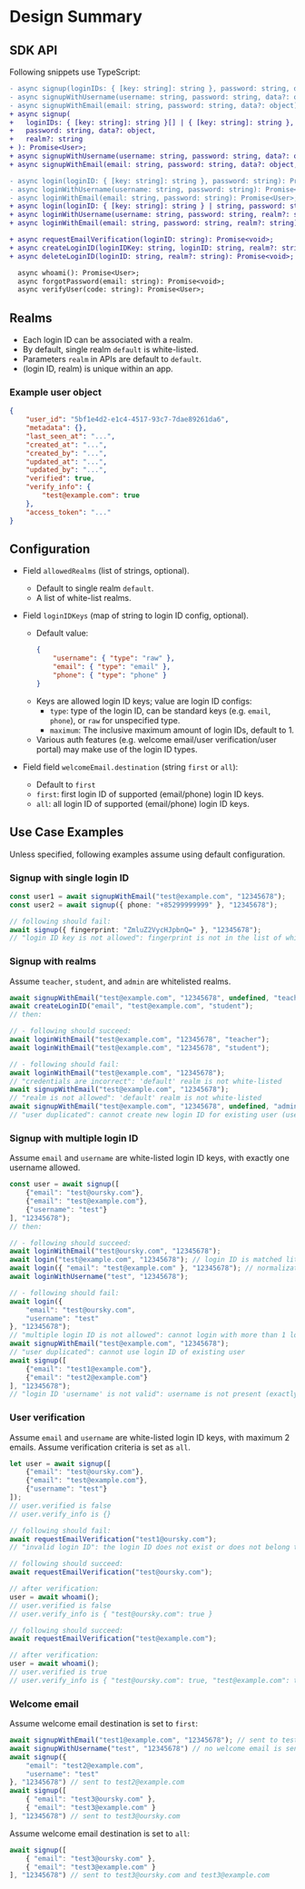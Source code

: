 # Design Summary

## SDK API
Following snippets use TypeScript:
```diff
- async signup(loginIDs: { [key: string]: string }, password: string, data?: object): Promise<User>;
- async signupWithUsername(username: string, password: string, data?: object): Promise<User>;
- async signupWithEmail(email: string, password: string, data?: object): Promise<User>;
+ async signup(
+   loginIDs: { [key: string]: string }[] | { [key: string]: string },
+   password: string, data?: object,
+   realm?: string
+ ): Promise<User>;
+ async signupWithUsername(username: string, password: string, data?: object, realm?: string): Promise<User>;
+ async signupWithEmail(email: string, password: string, data?: object, realm?: string): Promise<User>;

- async login(loginID: { [key: string]: string }, password: string): Promise<User>;
- async loginWithUsername(username: string, password: string): Promise<User>;
- async loginWithEmail(email: string, password: string): Promise<User>;
+ async login(loginID: { [key: string]: string } | string, password: string, realm?: string): Promise<User>;
+ async loginWithUsername(username: string, password: string, realm?: string): Promise<User>;
+ async loginWithEmail(email: string, password: string, realm?: string): Promise<User>;

+ async requestEmailVerification(loginID: string): Promise<void>;
+ async createLoginID(loginIDKey: string, loginID: string, realm?: string): Promise<void>;
+ async deleteLoginID(loginID: string, realm?: string): Promise<void>;

  async whoami(): Promise<User>;
  async forgotPassword(email: string): Promise<void>;
  async verifyUser(code: string): Promise<User>;
```

## Realms
- Each login ID can be associated with a realm.
- By default, single realm `default` is white-listed.
- Parameters `realm` in APIs are default to `default`.
- (login ID, realm) is unique within an app.

### Example user object
```json
{
    "user_id": "5bf1e4d2-e1c4-4517-93c7-7dae89261da6",
    "metadata": {},
    "last_seen_at": "...",
    "created_at": "...",
    "created_by": "...",
    "updated_at": "...",
    "updated_by": "...",
    "verified": true,
    "verify_info": {
        "test@example.com": true
    },
    "access_token": "..."
}
```

## Configuration
- Field `allowedRealms` (list of strings, optional).
    - Default to single realm `default`.
    - A list of white-list realms.
- Field `loginIDKeys` (map of string to login ID config, optional).
    - Default value:
      ```json
      {
          "username": { "type": "raw" },
          "email": { "type": "email" },
          "phone": { "type": "phone" }
      }
      ```
    - Keys are allowed login ID keys; value are login ID configs:
        - `type`: type of the login ID, can be standard keys (e.g. `email`, `phone`),
                  or `raw` for unspecified type.
        - `maximum`: The inclusive maximum amount of login IDs, default to 1.
    - Various auth features (e.g. welcome email/user verification/user portal)
      may make use of the login ID types.

- Field field `welcomeEmail.destination` (string `first` or `all`):
    - Default to `first`
    - `first`: first login ID of supported (email/phone) login ID keys.
    - `all`: all login ID of supported (email/phone) login ID keys.

## Use Case Examples

Unless specified, following examples assume using default configuration.

### Signup with single login ID
```typescript
const user1 = await signupWithEmail("test@example.com", "12345678");
const user2 = await signup({ phone: "+85299999999" }, "12345678");

// following should fail:
await signup({ fingerprint: "ZmluZ2VycHJpbnQ=" }, "12345678");
// "login ID key is not allowed": fingerprint is not in the list of white-listed login ID keys
```

### Signup with realms
Assume `teacher`, `student`, and `admin` are whitelisted realms.
```typescript
await signupWithEmail("test@example.com", "12345678", undefined, "teacher");
await createLoginID("email", "test@example.com", "student");
// then:

// - following should succeed:
await loginWithEmail("test@example.com", "12345678", "teacher");
await loginWithEmail("test@example.com", "12345678", "student");

// - following should fail:
await loginWithEmail("test@example.com", "12345678");
// "credentials are incorrect": 'default' realm is not white-listed
await signupWithEmail("test@example.com", "12345678");
// "realm is not allowed": 'default' realm is not white-listed
await signupWithEmail("test@example.com", "12345678", undefined, "admin");
// "user duplicated": cannot create new login ID for existing user (use createLoginID instead)
```

### Signup with multiple login ID
Assume `email` and `username` are white-listed login ID keys,
with exactly one username allowed.

```typescript
const user = await signup([
    {"email": "test@oursky.com"},
    {"email": "test@example.com"},
    {"username": "test"}
], "12345678");
// then:

// - following should succeed:
await loginWithEmail("test@oursky.com", "12345678");
await login("test@example.com", "12345678"); // login ID is matched literally
await login({ "email": "test@example.com" }, "12345678"); // normalization may be applied for email login ID keys
await loginWithUsername("test", "12345678");

// - following should fail:
await login({
    "email": "test@oursky.com",
    "username": "test"
}, "12345678");
// "multiple login ID is not allowed": cannot login with more than 1 login ID
await signupWithEmail("test@example.com", "12345678");
// "user duplicated": cannot use login ID of existing user
await signup([
    {"email": "test1@example.com"},
    {"email": "test2@example.com"}
], "12345678");
// "login ID 'username' is not valid": username is not present (exactly one required)
```

### User verification
Assume `email` and `username` are white-listed login ID keys,
with maximum 2 emails.
Assume verification criteria is set as `all`.

```typescript
let user = await signup([
    {"email": "test@oursky.com"},
    {"email": "test@example.com"},
    {"username": "test"}
]);
// user.verified is false
// user.verify_info is {}

// following should fail:
await requestEmailVerification("test1@oursky.com");
// "invalid login ID": the login ID does not exist or does not belong to current user

// following should succeed:
await requestEmailVerification("test@oursky.com");

// after verification:
user = await whoami();
// user.verified is false
// user.verify_info is { "test@oursky.com": true }

// following should succeed:
await requestEmailVerification("test@example.com");

// after verification:
user = await whoami();
// user.verified is true
// user.verify_info is { "test@oursky.com": true, "test@example.com": true }
```

### Welcome email

Assume welcome email destination is set to `first`:
```typescript
await signupWithEmail("test1@example.com", "12345678"); // sent to test1@example.com
await signupWithUsername("test", "12345678") // no welcome email is sent
await signup({
    "email": "test2@example.com",
    "username": "test"
}, "12345678") // sent to test2@example.com
await signup([
    { "email": "test3@oursky.com" },
    { "email": "test3@example.com" }
], "12345678") // sent to test3@oursky.com
```

Assume welcome email destination is set to `all`:
```typescript
await signup([
    { "email": "test3@oursky.com" },
    { "email": "test3@example.com" }
], "12345678") // sent to test3@oursky.com and test3@example.com
```

